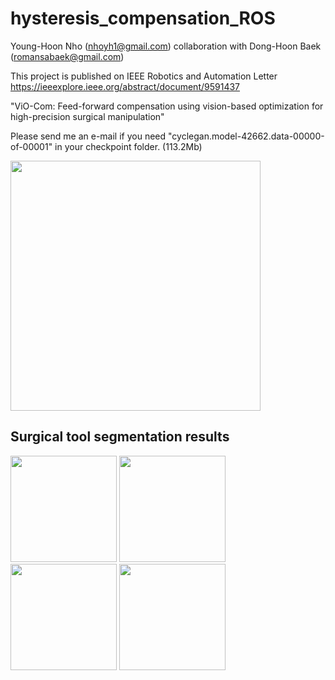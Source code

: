 # hysteresis_compensation_ROS
Young-Hoon Nho (nhoyh1@gmail.com)
collaboration with Dong-Hoon Baek (romansabaek@gmail.com)

This project is published on IEEE Robotics and Automation Letter https://ieeexplore.ieee.org/abstract/document/9591437

"ViO-Com: Feed-forward compensation using vision-based optimization for high-precision surgical manipulation"

Please send me an e-mail if you need "cyclegan.model-42662.data-00000-of-00001" in your checkpoint folder.
(113.2Mb)

<img width="400" src="https://user-images.githubusercontent.com/42211418/140783567-1bc53378-c129-4cdd-8853-02d77a6e2e92.PNG">



Surgical tool segmentation results
-----------
<div>
<img width="170" src="https://user-images.githubusercontent.com/42211418/100967344-572c5880-3572-11eb-8613-b21a76f2cd75.png">
<img width="170" src="https://user-images.githubusercontent.com/42211418/100967312-44198880-3572-11eb-81d3-63aa8dab6a1b.png">
<img width="170" src="https://user-images.githubusercontent.com/42211418/100967350-5abfdf80-3572-11eb-9136-7e11f1c98893.png">
<img width="170" src="https://user-images.githubusercontent.com/42211418/100967331-4ed41d80-3572-11eb-9453-2796cc304f22.png">
</div>
